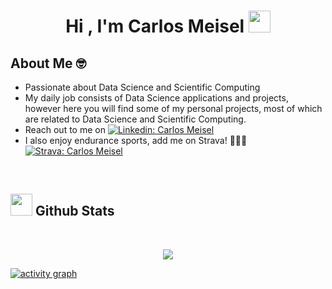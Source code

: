 
<h1 align="center"><b>Hi , I'm Carlos Meisel </b><img src="https://media.giphy.com/media/hvRJCLFzcasrR4ia7z/giphy.gif" width="35"></h1>

## About Me 🤓
- Passionate about Data Science and Scientific Computing
- My daily job consists of Data Science applications and projects, however here you will find some of my personal projects, most of which are related to Data Science and Scientific Computing.
- Reach out to me on [![Linkedin: Carlos Meisel](https://img.shields.io/badge/-carlosmeisel-blue?style=flat-square&logo=Linkedin&logoColor=white&link=https://www.linkedin.com/in/carlos-meisel/)](https://www.linkedin.com/in/carlos-meisel/)
- I also enjoy endurance sports, add me on Strava! 🏃🏽‍♂️ [![Strava: Carlos Meisel](https://img.shields.io/badge/-carlosmeisel-red?style=flat-square&logo=Strava&logoColor=white&link=https://www.strava.com/athletes/125600291?utm_source=ios_share&utm_medium=social&share_sig=3512FDBD1715896932&_branch_match_id=1120026467946289494&_branch_referrer=H4sIAAAAAAAAA8soKSkottLXLy4pSixL1EssKNDLyczL1o8qdE9zSrfwcvVKAgBgEJZbIwAAAA%3D%3D)](https://strava.app.link/ZqGfBg8JEJb)

<br>




## <img src="https://media.giphy.com/media/iY8CRBdQXODJSCERIr/giphy.gif" width="35"><b> Github Stats </b>
<br>

  <p align="center">
    <img align="center" src="https://github-profile-trophy.vercel.app/?username=Carmeisel101&theme=onedark&column=-1" />
  </p>

[![activity graph](https://github-readme-activity-graph.vercel.app/graph?username=Carmeisel101&theme=github-dark-dimmed&custom_title=Carlos%20Meisel%20Activity%20Graph&hide_border=true)](https://github.com/ashutosh00710/github-readme-activity-graph)

</a>